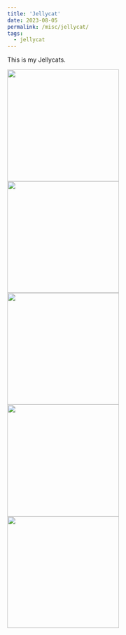```yaml
---
title: 'Jellycat'
date: 2023-08-05
permalink: /misc/jellycat/
tags:
  - jellycat
---
```



This is my Jellycats.



<img src="jellycat/jellycat1.jpg" style="float: left; margin-right: 10px; width: 255px;" />
<img src="../images/jellycat/jellycat2.jpg" style="float: left; margin-right: 10px; width: 255px;" />
<img src="../images/jellycat/jellycat3.jpg" style="float: left; margin-right: 10px; width: 255px;" />
<img src="../images/jellycat/jellycat4.jpg" style="float: left; margin-right: 10px; width: 255px;" />
<img src="../images/jellycat/jellycat5.jpg" style="float: left; margin-right: 10px; width: 255px;" />



<!-- 

<style>
  .image-container {
    float: left;
    margin-right: 10px;
  }

  .image-container img {
    max-width: 255px;
    height: auto;
  }
</style>

<div class="image-container">
  <img src="../images/pipilu/pipilu1.jpg" />
</div>

<div class="image-container">
  <img src="../images/pipilu/pipilu2.jpg" />
</div>

<div class="image-container">
  <img src="../images/pipilu/pipilu3.jpg" />
</div>

<div class="image-container">
  <img src="../images/pipilu/pipilu4.jpg" />
</div>

<div class="image-container">
  <img src="../images/pipilu/pipilu5.jpg" />
</div>

<div class="image-container">
  <img src="../images/pipilu/pipilu6.JPG" />
</div>

<div class="image-container">
  <img src="../images/pipilu/pipilu8.JPG" />
</div>

<div class="image-container">
  <img src="../images/pipilu/pipilu9.jpg" />
</div>



<div style="clear: both;"></div> 
 -->